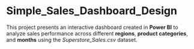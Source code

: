 # Simple_Sales_Dashboard_Design
This project presents an interactive dashboard created in **Power BI** to analyze sales performance across different **regions**, **product categories**, and **months** using the *Superstore_Sales.csv* dataset.
